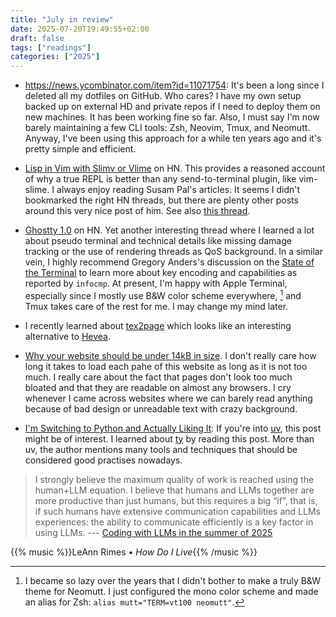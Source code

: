 ```yaml
---
title: "July in review"
date: 2025-07-20T19:49:55+02:00
draft: false
tags: ["readings"]
categories: ["2025"]
---
```


- <https://news.ycombinator.com/item?id=11071754>: It's been a long since I deleted all my dotfiles on GitHub. Who cares? I have my own setup backed up on external HD and private repos if I need to deploy them on new machines. It has been working fine so far. Also, I must say I'm now barely maintaining a few CLI tools: Zsh, Neovim, Tmux, and Neomutt. Anyway, I've been using this approach for a while ten years ago and it's pretty simple and efficient.

- [Lisp in Vim with Slimv or Vlime](https://news.ycombinator.com/item?id=29612209) on HN. This provides a reasoned account of why a true REPL is better than any send-to-terminal plugin, like vim-slime. I always enjoy reading Susam Pal's articles. It seems I didn't bookmarked the right HN threads, but there are plenty other posts around this very nice post of him. See also [this thread](https://news.ycombinator.com/item?id=40436926).

- [Ghostty 1.0](https://news.ycombinator.com/item?id=42517447) on HN. Yet another interesting thread where I learned a lot about pseudo terminal and technical details like missing damage tracking or the use of rendering threads as QoS background. In a similar vein, I highly recommend Gregory Anders's discussion on the [State of the Terminal](https://gpanders.com/blog/state-of-the-terminal/) to learn more about key encoding and capabilities as reported by `infocmp`. At present, I'm happy with Apple Terminal, especially since I mostly use B&W color scheme everywhere, [^1] and Tmux takes care of the rest for me. I may change my mind later.

- I recently learned about [tex2page](https://github.com/ds26gte/tex2page) which looks like an interesting alternative to [Hevea](https://hevea.inria.fr).

- [Why your website should be under 14kB in size](https://endtimes.dev/why-your-website-should-be-under-14kb-in-size/). I don't really care how long it takes to load each pahe of this website as long as it is not too much. I really care about the fact that pages don't look too much bloated and that they are readable on almost any browsers. I cry whenever I came across websites where we can barely read anything because of bad design or unreadable text with crazy background.

- [I'm Switching to Python and Actually Liking It](https://www.cesarsotovalero.net/blog/i-am-switching-to-python-and-actually-liking-it.html): If you're into [uv](https://github.com/astral-sh/uv), this post might be of interest. I learned about [ty](https://github.com/astral-sh/ty) by reading this post. More than uv, the author mentions many tools and techniques that should be considered good practises nowadays.

> I strongly believe the maximum quality of work is reached using the human+LLM equation. I believe that humans and LLMs together are more productive than just humans, but this requires a big “if”, that is, if such humans have extensive communication capabilities and LLMs experiences: the ability to communicate efficiently is a key factor in using LLMs. --- [Coding with LLMs in the summer of 2025](https://antirez.com/news/154)

{{% music %}}LeAnn Rimes • _How Do I Live_{{% /music %}}

[^1]: I became so lazy over the years that I didn't bother to make a truly B&W theme for Neomutt. I just configured the mono color scheme and made an alias for Zsh: `alias mutt="TERM=vt100 neomutt"`.

